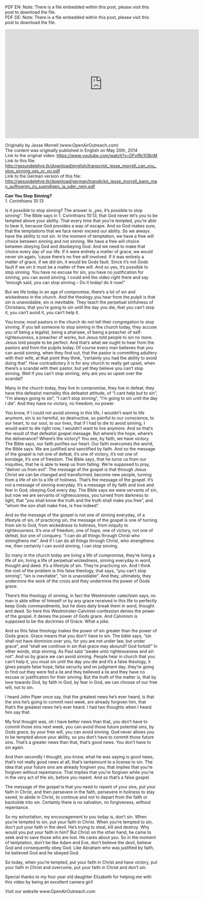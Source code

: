 <!--fi  fi-->

<!--vid  vid-->

<!--t Can You Stop Sinning?? Yes or No? t-->
<!--d PDF EN  Note  There is a file embedded within this post, please visit this post to download the file. PDF DE  Note  There is a file embedded within d-->

<div class="pf-content"><p>PDF EN: Note: There is a file embedded within this post, please visit this post to download the file.<br />
PDF DE: Note: There is a file embedded within this post, please visit this post to download the file.</p>
<p><iframe width="640" height="360" src="https://www.youtube.com/embed/DFvIRc1OBnM?feature=oembed" frameborder="0" allowfullscreen></iframe></p>
<p>Originally by Jesse Morrell (www.OpenAirOutreach.com)<br />
The content was originally published in English on May 20th, 2014<br />
Link to the original video: <a href="http://gesundelehre.tk/?feed-stats-url=aHR0cHM6Ly93d3cueW91dHViZS5jb20vd2F0Y2g%2Fdj1ERnZJUmMxT0JuTQ%3D%3D&feed-stats-url-post-id=113">https://www.youtube.com/watch?v=DFvIRc1OBnM</a><br />
Link to this file: <a href="http://gesundelehre.tk/?feed-stats-url=aHR0cDovL2dlc3VuZGVsZWhyZS50ay9kb3dubG9hZC9lbmdsaXNoL3RyYW5zY3JpcHRfamVzc2VfbW9ycmVsbF9jYW5feW91X3N0b3Bfc2lubmluZ195ZXNfb3Jfbm8ucGRm&feed-stats-url-post-id=113">http://gesundelehre.tk/download/english/transcript_jesse_morrell_can_you_stop_sinning_yes_or_no.pdf</a><br />
Link to the German version of this file: <a href="http://gesundelehre.tk/?feed-stats-url=aHR0cDovL2dlc3VuZGVsZWhyZS50ay9kb3dubG9hZC9nZXJtYW4vdHJhbnNrcmlwdF9qZXNzZV9tb3JyZWxsX2thbm5fbWFuX2F1ZmhvZXJlbl96dV9zdWVuZGlnZW5famFfb2Rlcl9uZWluLnBkZg%3D%3D&feed-stats-url-post-id=113">http://gesundelehre.tk/download/german/transkript_jesse_morrell_kann_man_aufhoeren_zu_suendigen_ja_oder_nein.pdf</a></p>
<p><strong>Can You Stop Sinning?</strong><br />
<em>1. Corinthians 10:13</em></p>
<p>Is it possible to stop sinning? The answer is „yes, it’s possible to stop sinning“. The Bible says in 1. Corinthians 10:13, that God never let’s you to be tempted above your ability. That every time that you’re tempted, you’re able to bear it, because God provides a way of escape. And so God makes sure, that the temptations that we face never exceed our ability. So we always have the ability to not sin. In the moment of temptation, we have a free will choice between sinning and not sinning. We have a free will choice between obeying God and disobeying God. And we need to make that choice every day of our life. If it were entirely a matter of grace, we would never sin again, ’cause there’s no free will involved. If it was entirely a matter of grace, if we did sin, it would be Gods fault. Since it’s not Gods fault if we sin it must be a matter of free will. And so yes, it’s possible to stop sinning. You have no excuse for sin, you have no justification for sinning, you can avoid sinning. I could end the video right there and say “enough said, you can stop sinning – Do it today! do it now!”</p>
<p>But we life today in an age of compromise, there’s a lot of sin and wickedness in the church. And the theology you hear from the pulpit is that sin is unavoidable, sin is inevitable. They teach the perpetual sinfulness of Christians, that you’re going to sin until the day you die, that you can’t stop it, you can’t avoid it, you can’t help it.</p>
<p>You know, most pastors in the church do not tell their congregation to stop sinning. If you tell someone to stop sinning in the church today, they accuse you of being a legalist, being a pharisee, of being a preacher of self-righteousness, a preacher of works, but Jesus told people to sin no more. Jesus told people to be perfect. And that’s what we ought to hear from the pastors and from the pulpits today. Of course every man believes that you can avoid sinning, when they find out, that the pastor is committing adultery with their wife, at that point they think, “certainly you had the ability to avoid doing that”. How contradictory it is for any church to really get upset, when there’s a scandal with their pastor, but yet they believe you can’t stop sinning. Well if you can’t stop sinning, why are you so upset over the scandal?</p>
<p>Many in the church today, they live in compromise, they live in defeat, they have this defeatist mentality this defeatist attitude, of “I cant help but to sin”, “I’m always going to sin”, “I can’t stop sinning”, “I’m going to sin until the day I die”. And they have no victory, no freedom, no power.</p>
<p>You know, if I could not avoid sinning in this life, I wouldn’t want to life anymore, sin is so harmful, so destructive, so painful to our conscience, to our heart, to our soul, to our lives, that if I had to die to avoid sinning, I would want to die right now, I wouldn’t want to live anymore. And so that’s the result of that defeatist gospel message. But where’s the hope, where’s the deliverance? Where’s the victory? You see, by faith, we have victory. The Bible says, our faith purifies our heart. Our faith overcomes the world, the Bible says. We are justified and sanctified by faith. And so the message of the gospel is not one of defeat, it’s one of victory, it’s not one of bondage, it’s one of freedom. The Bible says, that he turns us from our iniquities, that he is able to keep us from falling. We’re supposed to pray, “deliver us from evil”. The message of the gospel is that through Jesus Christ we can be changed and transformed, become new people, turning from a life of sin to a life of holiness. That’s the message of the gospel. It’s not a message of sinning everyday. It’s a message of by faith and love and fear in God, obeying God every day. The Bible says we were servants of sin, but now we are servants of righteousness, you turned from darkness to light, that “you shall know the truth and the truth shall make you free”, and “whom the son shall make free, is free indeed”.</p>
<p>And so the message of the gospel is not one of sinning everyday, of a lifestyle of sin, of practicing sin, the message of the gospel is one of turning from sin to God, from wickedness to holiness, from iniquity to righteousness. It’s one of freedom, one of hope, one of victory, not one of defeat, but one of conquery. “I can do all things through Christ who strengthens me”. And if I can do all things through Christ, who strengthens me, then certainly I can avoid sinning, I can stop sinning.</p>
<p>So many in the church today are living a life of compromise, they’re living a life of sin, living a life of perpetual wickedness, sinning everyday in word, thought and deed. It’s a lifestyle of sin. They’re practicing sin. And I think the root of the problem is this false theology, that says, “you can’t stop sinning”, “sin is inevitable”, “sin is unavoidable”. And they, ultimately, they undermine the work of the cross and they undermine the power of Gods grace.</p>
<p>There’s this theology of sinning, in fact the Westminster catechism says, no man is able either of himself or by any grace received in this life to perfectly keep Gods commandments, but he does daily break them in word, thought and deed. So here this Westminster-Calvinist-confession denies the power of the gospel. It denies the power of Gods grace. And Calvinism is supposed to be the doctrines of Grace. What a joke.</p>
<p>And so this false theology makes the power of sin greater than the power of Gods grace. Grace means that you don’t’ have to sin. The bible says, “sin shall not have dominion over you, for you are not under law, but under grace”, and “shall we continue in sin that grace may abound? God forbid!” In other words, stop sinning. As Paul said “awake unto righteousness and sin not”. And so by grace we can avoid sinning. People hear in church that you can’t help it, you must sin until the day you die and it’s a false theology, it gives people false hope, false security and on judgment day, they’re going to find out they were fed a lie and they believed a lie and they have no excuse or justification for their sinning. But the truth of the matter is, that by love towards God, by faith in God, by fear in God, we can choose of our free will, not to sin.</p>
<p>I heard John Piper once say, that the greatest news he’s ever heard, is that the sins he’s going to commit next week, are already forgiven him, that that’s the greatest news he’s ever heard. I had two thoughts when I heard him say that.</p>
<p>My first thought was, oh I have better news than that, you don’t have to commit those sins next week, you can avoid those future potential sins, by Gods grace, by your free will, you can avoid sinning. God never allows you to be tempted above your ability, so you don’t have to commit those future sins. That’s a greater news than that, that’s good news. You don’t have to sin again.</p>
<p>And then secondly I thought, you know, what he was saying is good news, that’s not really good news at all, that’s tantamount to a license to sin. The idea that your future sins are already forgiven you, that implies that you’re forgiven without repentance. That implies that you’re forgiven while you’re in the very act of the sin, before you repent. And so that’s a false gospel.</p>
<p>The message of the gospel is that you need to repent of your sins, put your faith in Christ, and then persevere in the faith, persevere in holiness to stay saved, to abide in Christ, to continue and not to depart from the faith or backslide into sin. Certainly there is no salvation, no forgiveness, without repentance.</p>
<p>So my exhortation, my encouragement to you today is, don’t sin. When you’re tempted to sin, put your faith in Christ. When you’re tempted to sin, don’t put your faith in the devil. He’s trying to steal, kill and destroy. Why would you put your faith in him? But Christ on the other hand, he came to seek and to save those who are lost. He cares about you. So in the moment of temptation, don’t be like Adam and Eve, don’t believe the devil, believe God and consequently obey God. Like Abraham who was justified by faith, he believed God and he obeyed God.</p>
<p>So today, when you’re tempted, put your faith in Christ and have victory, put your faith in Christ and overcome, put your faith in Christ and don’t sin.</p>
<p>Special thanks to my four year old daughter Elizabeth for helping me with this video by being an excellent camera girl!</p>
<p>Visit our website www.OpenAirOutreach.com</p>
</div> <img src="http://gesundelehre.tk/?feed-stats-post-id=113" width="1" height="1" style="display: none;" />